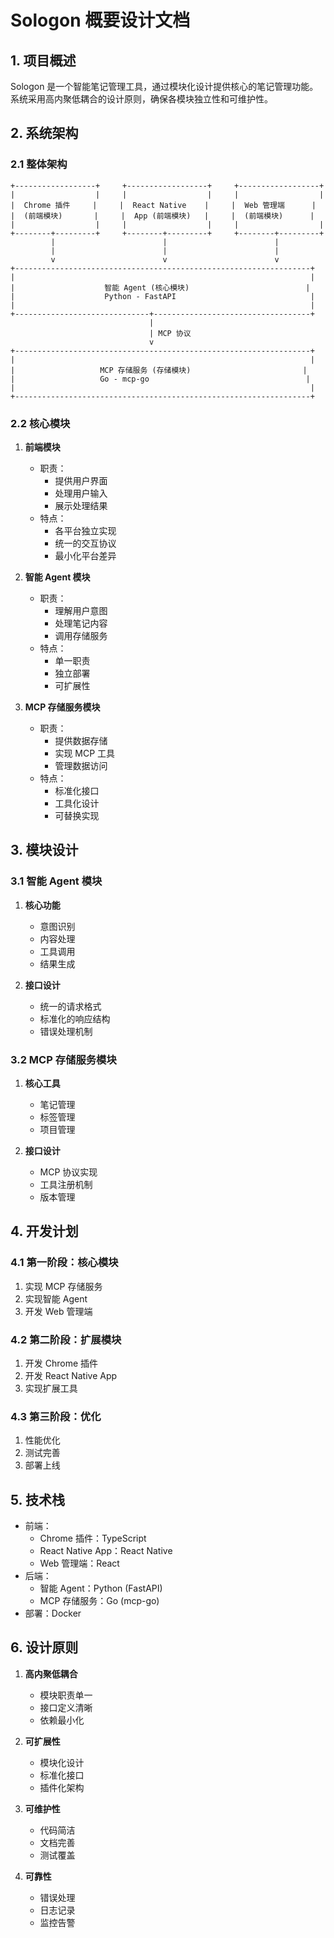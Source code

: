 # Sologon 概要设计文档

## 1. 项目概述

Sologon 是一个智能笔记管理工具，通过模块化设计提供核心的笔记管理功能。系统采用高内聚低耦合的设计原则，确保各模块独立性和可维护性。

## 2. 系统架构

### 2.1 整体架构
```
+------------------+     +------------------+     +------------------+
|                  |     |                  |     |                  |
|  Chrome 插件     |     |  React Native    |     |  Web 管理端      |
|  (前端模块)       |     |  App (前端模块)   |     |  (前端模块)      |
|                  |     |                  |     |                  |
+--------+---------+     +--------+---------+     +--------+---------+
         |                        |                        |
         |                        |                        |
         v                        v                        v
+------------------------------------------------------------------+
|                                                                  |
|                    智能 Agent (核心模块)                          |
|                    Python - FastAPI                              |
|                                                                  |
+------------------------------+-----------------------------------+
                               |
                               | MCP 协议
                               v
+------------------------------------------------------------------+
|                                                                  |
|                   MCP 存储服务 (存储模块)                         |
|                   Go - mcp-go                                   |
|                                                                  |
+------------------------------------------------------------------+
```


### 2.2 核心模块

1. **前端模块**
   - 职责：
     - 提供用户界面
     - 处理用户输入
     - 展示处理结果
   - 特点：
     - 各平台独立实现
     - 统一的交互协议
     - 最小化平台差异

2. **智能 Agent 模块**
   - 职责：
     - 理解用户意图
     - 处理笔记内容
     - 调用存储服务
   - 特点：
     - 单一职责
     - 独立部署
     - 可扩展性

3. **MCP 存储服务模块**
   - 职责：
     - 提供数据存储
     - 实现 MCP 工具
     - 管理数据访问
   - 特点：
     - 标准化接口
     - 工具化设计
     - 可替换实现

## 3. 模块设计

### 3.1 智能 Agent 模块
1. **核心功能**
   - 意图识别
   - 内容处理
   - 工具调用
   - 结果生成

2. **接口设计**
   - 统一的请求格式
   - 标准化的响应结构
   - 错误处理机制

### 3.2 MCP 存储服务模块
1. **核心工具**
   - 笔记管理
   - 标签管理
   - 项目管理

2. **接口设计**
   - MCP 协议实现
   - 工具注册机制
   - 版本管理

## 4. 开发计划

### 4.1 第一阶段：核心模块
1. 实现 MCP 存储服务
2. 实现智能 Agent
3. 开发 Web 管理端

### 4.2 第二阶段：扩展模块
1. 开发 Chrome 插件
2. 开发 React Native App
3. 实现扩展工具

### 4.3 第三阶段：优化
1. 性能优化
2. 测试完善
3. 部署上线

## 5. 技术栈

- 前端：
  - Chrome 插件：TypeScript
  - React Native App：React Native
  - Web 管理端：React
- 后端：
  - 智能 Agent：Python (FastAPI)
  - MCP 存储服务：Go (mcp-go)
- 部署：Docker

## 6. 设计原则

1. **高内聚低耦合**
   - 模块职责单一
   - 接口定义清晰
   - 依赖最小化

2. **可扩展性**
   - 模块化设计
   - 标准化接口
   - 插件化架构

3. **可维护性**
   - 代码简洁
   - 文档完善
   - 测试覆盖

4. **可靠性**
   - 错误处理
   - 日志记录
   - 监控告警 